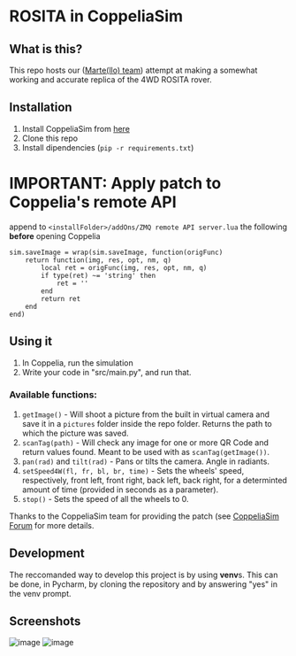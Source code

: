 # ROSITA in CoppeliaSim

## What is this?
This repo hosts our ([Marte(llo) team](https://rositascuola.altervista.org/team-martello-%f0%9f%94%a8-liceo-scientifico-l-spallanzani-tivoli-rm/)) attempt at making a somewhat working and accurate replica of the 4WD ROSITA rover.

## Installation

1. Install CoppeliaSim from [here](https://www.coppeliarobotics.com/)
2. Clone this repo
3. Install dipendencies (`pip -r requirements.txt`)
# IMPORTANT: Apply patch to Coppelia's remote API
append to `<installFolder>/addOns/ZMQ remote API server.lua` the following **before** opening Coppelia
```
sim.saveImage = wrap(sim.saveImage, function(origFunc)
    return function(img, res, opt, nm, q)
        local ret = origFunc(img, res, opt, nm, q)
        if type(ret) ~= 'string' then
            ret = ''
        end
        return ret
    end
end)
```
## Using it  
1. In Coppelia, run the simulation
2. Write your code in "src/main.py", and run that.

### Available functions: 
1. `getImage()` - Will shoot a picture from the built in virtual camera and save it in a `pictures` folder inside the repo folder. Returns the path to which the picture was saved.
2. `scanTag(path)` - Will check any image for one or more QR Code and return values found. Meant to be used with as `scanTag(getImage())`.
3. `pan(rad)` and `tilt(rad)` - Pans or tilts the camera. Angle in radiants.
4. `setSpeed4W(fl, fr, bl, br, time)` - Sets the wheels' speed, respectively, front left, front right, back left, back right, for a determinted amount of time (provided in seconds as a parameter).
5. `stop()` - Sets the speed of all the wheels to 0.

Thanks to the CoppeliaSim team for providing the patch
(see [CoppeliaSim Forum](https://forum.coppeliarobotics.com/viewtopic.php?p=40407#p40407) for more details. 
## Development
The reccomanded way to develop this project is by using **venv**s. This can be done, in Pycharm, by cloning the repository and by answering "yes" in the venv prompt. 
## Screenshots
![image](https://github.com/Fabio53443/Rosita-CoppeliaSim/assets/64356481/023bf7d7-df3b-4862-91e2-a214a03d1fbf)
![image](https://github.com/Fabio53443/Rosita-CoppeliaSim/assets/64356481/a2311abc-17b4-4b8a-be66-6a3068ff76ca)
